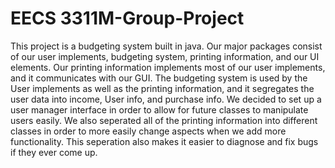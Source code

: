 # EECS 3311M-Group-Project
This project is a budgeting system built in java. Our major packages consist of our user implements, budgeting system, printing information,
and our UI elements. Our printing information implements most of our user implements, and it communicates with our GUI.
The budgeting system is used by the User implements as well as the printing information, and it segregates the user data into income,
User info, and purchase info. We decided to set up a user manager interface in order to allow for future classes to manipulate users easily.
We also seperated all of the printing information into different classes in order to more easily change aspects when we add more functionality.
This seperation also makes it easier to diagnose and fix bugs if they ever come up. 